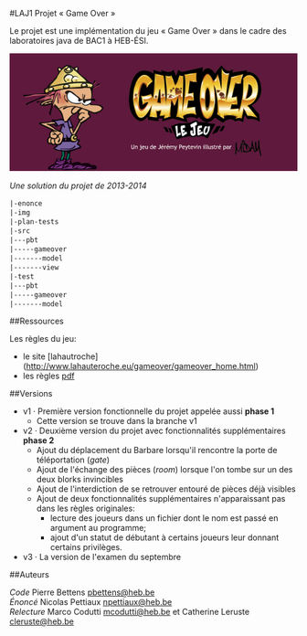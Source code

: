 #LAJ1 Projet « Game Over »

Le projet est une implémentation du jeu « Game Over » dans le cadre des
laboratoires java de BAC1 à HEB-ÉSI.

![Image](img/gameover.png)

*Une solution du projet de 2013-2014*

    |-enonce
	|-img
    |-plan-tests
    |-src
    |---pbt
    |-----gameover
    |-------model
    |-------view
    |-test
    |---pbt
    |-----gameover
    |-------model


##Ressources

Les règles du jeu:

* le site [lahautroche] (http://www.lahauteroche.eu/gameover/gameover_home.html)
* les règles [pdf](http://www.lahauteroche.eu/gameover/gameover_GRAFIK/montage%20regles_depliant.pdf)

##Versions

* v1 · Première version fonctionnelle du projet appelée aussi **phase 1**
     * Cette version se trouve dans la branche v1
* v2 · Deuxième version du projet avec fonctionnalités supplémentaires **phase 2**
     * Ajout du déplacement du Barbare lorsqu'il rencontre la porte de téléportation (*gate*)
     * Ajout de l'échange des pièces (*room*) lorsque l'on tombe sur un des deux blorks invincibles
	 * Ajout de l'interdiction de se retrouver entouré de pièces déjà visibles
	 * Ajout de deux fonctionnalités supplémentaires n'apparaissant pas dans les
	 règles originales:
	     * lecture des joueurs dans un fichier dont le nom est passé en argument
		   au programme;
		 * ajout d'un statut de débutant à certains joueurs leur donnant
		   certains privilèges.
* v3 · La version de l'examen du septembre

##Auteurs

*Code* Pierre Bettens <pbettens@heb.be>  
*Énoncé* Nicolas Pettiaux <npettiaux@heb.be>  
*Relecture* Marco Codutti <mcodutti@heb.be> et Catherine Leruste <cleruste@heb.be>



